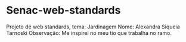 # Senac-web-standards
Projeto de web standards, tema: Jardinagem
Nome: Alexandra Siqueia Tarnoski
Observação: Me inspirei no meu tio que trabalha no ramo.
